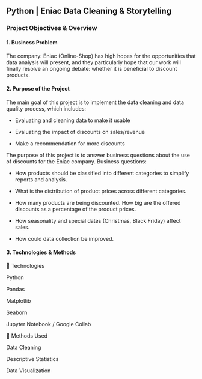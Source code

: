 ## Python | Eniac Data Cleaning & Storytelling

### Project Objectives & Overview
#### 1. Business Problem
The company: Eniac (Online-Shop) has high hopes for the opportunities that data analysis will present, and they particularly hope that our work will finally resolve an ongoing debate: whether it is beneficial to discount products.

#### 2. Purpose of the Project
The main goal of this project is to implement the data cleaning and data quality process, which includes:

- Evaluating and cleaning data to make it usable

- Evaluating the impact of discounts on sales/revenue

- Make a recommendation for more discounts

The purpose of this project is to answer business questions about the use of discounts for the Eniac company.
Business questions:

- How products should be classified into different categories to simplify reports and analysis.

- What is the distribution of product prices across different categories.

- How many products are being discounted. How big are the offered discounts as a percentage of the product prices.

- How seasonality and special dates (Christmas, Black Friday) affect sales.

- How could data collection be improved.


#### 3. Technologies & Methods

📌 Technologies

Python

Pandas

Matplotlib

Seaborn

Jupyter Notebook / Google Collab

📌 Methods Used

Data Cleaning

Descriptive Statistics

Data Visualization


